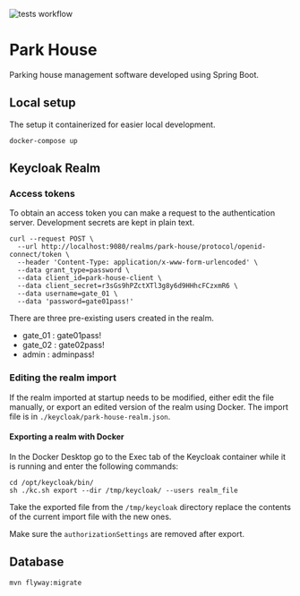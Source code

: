 ![tests workflow](https://github.com/KittyCody/park-house/actions/workflows/tests.yml/badge.svg)

# Park House
Parking house management software developed using Spring Boot.

## Local setup
The setup it containerized for easier local development.

```shell
docker-compose up
```

## Keycloak Realm

### Access tokens
To obtain an access token you can make a request to the authentication server. Development secrets are kept in plain text.
```shell
curl --request POST \
  --url http://localhost:9080/realms/park-house/protocol/openid-connect/token \
  --header 'Content-Type: application/x-www-form-urlencoded' \
  --data grant_type=password \
  --data client_id=park-house-client \
  --data client_secret=r3sGs9hPZctXTl3g8y6d9HHhcFCzxmR6 \
  --data username=gate_01 \
  --data 'password=gate01pass!'
```

There are three pre-existing users created in the realm.

- gate_01 : gate01pass!
- gate_02 : gate02pass!
- admin : adminpass!

### Editing the realm import
If the realm imported at startup needs to be modified, either edit the file manually,
or export an edited version of the realm using Docker. The import file is in `./keycloak/park-house-realm.json`.

#### Exporting a realm with Docker
In the Docker Desktop go to the Exec tab of the Keycloak container while it is running
and enter the following commands:
```shell
cd /opt/keycloak/bin/
sh ./kc.sh export --dir /tmp/keycloak/ --users realm_file
```

Take the exported file from the `/tmp/keycloak` directory replace the contents of the current import file with the new ones.

Make sure the `authorizationSettings` are removed after export.

## Database

```shell
mvn flyway:migrate
```
